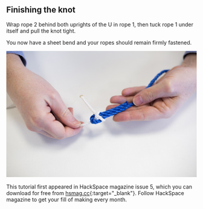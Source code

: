 ## Finishing the knot

Wrap rope 2 behind both uprights of the U in rope 1, then tuck rope 1 under itself and pull the knot tight.

You now have a sheet bend and your ropes should remain firmly fastened.

![Wrap rope 2 behind both uprights of the U in rope 1, then tuck rope 1 under itself — finished sheet bend knot](images/step4.jpg)

This tutorial first appeared in HackSpace magazine issue 5, which you can download for free from [hsmag.cc](https://hsmag.cc){:target="_blank"}. Follow HackSpace magazine to get your fill of making every month.
